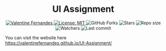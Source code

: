 
<h1 align="center">UI Assignment</h1>

<p align="center">	
   <a href="http://www.linkedin.com/in/valentine-fernandes-75701622b">
      <img alt="Valentine Fernandes" src="https://img.shields.io/badge/-ValentineFernandes-A8A8A8?style=flat&logo=Linkedin&logoColor=white" />
   </a>
  <a href="https://github.com/ValentineFernandes/UI-Assignment/blob/main/License">
    <img alt="License: MIT" src="https://img.shields.io/github/license/ValentineFernandes/UI-Assignment?color=inactive" />
  </a>
  <img alt="GitHub Forks" src="https://img.shields.io/github/forks/ValentineFernandes/UI-Assignment?color=inactive" />
  <img alt="Stars" src= "https://img.shields.io/github/stars/ValentineFernandes/UI-Assignment?color=inactive" />
  <img alt="Repo size" src="https://img.shields.io/github/repo-size/ValentineFernandes/UI-Assignment?color=inactive" />
<img alt= "Watchers" src="https://img.shields.io/github/watchers/ValentineFernandes/UI-Assignment?color=inactive" />
<img alt= "Last commit" src="https://img.shields.io/github/last-commit/ValentineFernandes/UI-Assignment?color=inactive" />
</p>



You can visit the website here <br>
https://valentinefernandes.github.io/UI-Assignment/
